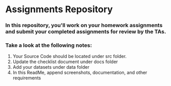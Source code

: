 # Assignments Repository

### In this repository, you'll work on your homework assignments and submit your completed assignments for review by the TAs. 

### Take a look at the following notes:

1. Your Source Code should be located under src folder.
2. Update the checklist document under docs folder
3. Add your datasets under data folder
4. In this ReadMe, append screenshots, documentation, and other requirements
